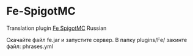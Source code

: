 # Fe-SpigotMC
Translation plugin <a href="https://www.spigotmc.org/resources/fe.723/">Fe SpigotMC</a> Russian 

Скачайте файл fe.jar и запустите сервер. В папку plugins/Fe/ закинте файл: phrases.yml
